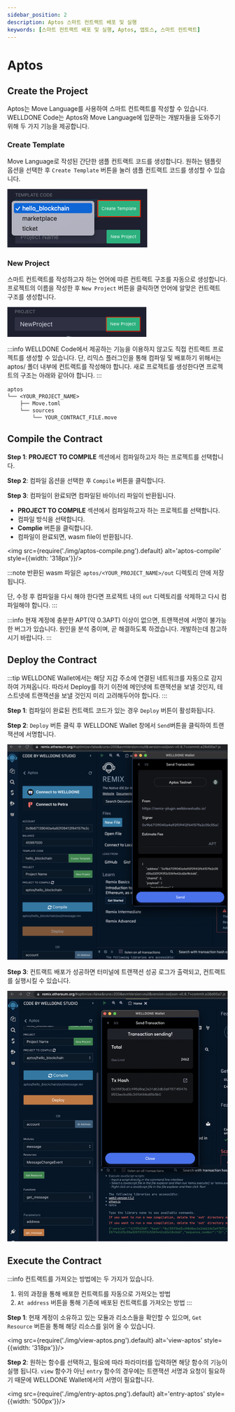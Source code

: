 ```yaml
---
sidebar_position: 2
description: Aptos 스마트 컨트랙트 배포 및 실행
keywords: [스마트 컨트랙트 배포 및 실행, Aptos, 앱토스, 스마트 컨트랙트]
---
```


# Aptos

## Create the Project

Aptos는 Move Language를 사용하여 스마트 컨트랙트를 작성할 수 있습니다. WELLDONE Code는 Aptos와 Move Language에 입문하는 개발자들을 도와주기 위해 두 가지 기능을 제공합니다.

### Create Template

Move Language로 작성된 간단한 샘플 컨트랙트 코드를 생성합니다. 원하는 템플릿 옵션을 선택한 후 `Create Template` 버튼을 눌러 샘플 컨트랙트 코드를 생성할 수 있습니다.

![template-code-aptos](img/template-code-aptos.png?raw=true 'template-code-aptos')

### New Project

스마트 컨트랙트를 작성하고자 하는 언어에 따른 컨트랙트 구조를 자동으로 생성합니다. 프로젝트의 이름을 작성한 후 `New Project` 버튼을 클릭하면 언어에 알맞은 컨트랙트 구조를 생성합니다.

![new-project-aptos](img/new-project-aptos.png?raw=true 'new-project-aptos')

:::info
WELLDONE Code에서 제공하는 기능을 이용하지 않고도 직접 컨트랙트 프로젝트를 생성할 수 있습니다. 단, 리믹스 플러그인을 통해 컴파일 및 배포하기 위해서는 aptos/ 폴더 내부에 컨트랙트를 작성해야 합니다. 새로 프로젝트를 생성한다면 프로젝트의 구조는 아래와 같아야 합니다.
:::

  ```
  aptos
  └── <YOUR_PROJECT_NAME>
      ├── Move.toml
      └── sources
          └── YOUR_CONTRACT_FILE.move
  ```

## Compile the Contract

**Step 1**: **PROJECT TO COMPILE** 섹션에서 컴파일하고자 하는 프로젝트를 선택합니다.

**Step 2**: 컴파일 옵션을 선택한 후 `Compile` 버튼을 클릭합니다.

**Step 3**: 컴파일이 완료되면 컴파일된 바이너리 파일이 반환됩니다.

- **PROJECT TO COMPILE** 섹션에서 컴파일하고자 하는 프로젝트를 선택합니다.
- 컴파일 방식을 선택합니다.
- **Complie** 버튼을 클릭합니다.
- 컴파일이 완료되면, wasm file이 반환됩니다.

<img src={require('./img/aptos-compile.png').default} alt='aptos-compile' style={{width: '318px'}}/>

:::note
반환된 wasm 파일은 `aptos/<YOUR_PROJECT_NAME>/out` 디렉토리 안에 저장됩니다.

단, 수정 후 컴파일을 다시 해야 한다면 프로젝트 내의 `out` 디렉토리를 삭제하고 다시 컴파일해야 합니다.
:::

:::info
현재 계정에 충분한 APT(약 0.3APT) 이상이 없으면, 트랜잭션에 서명이 불가능한 버그가 있습니다. 원인을 분석 중이며, 곧 해결하도록 하겠습니다. 개발하는데 참고하시기 바랍니다.
:::

## Deploy the Contract

:::tip
WELLDONE Wallet에서는 해당 지갑 주소에 연결된 네트워크를 자동으로 감지하여 가져옵니다. 따라서 Deploy를 하기 이전에 메인넷에 트랜잭션을 보낼 것인지, 테스트넷에 트랜잭션을 보낼 것인지 미리 고려해두어야 합니다.
:::

**Step 1**: 컴파일이 완료된 컨트랙트 코드가 있는 경우 `Deploy` 버튼이 활성화됩니다.

**Step 2**: `Deploy` 버튼 클릭 후 WELLDONE Wallet 창에서 `Send`버튼을 클릭하여 트랜잭션에 서명합니다.

![Deploy](img/deploy-aptos.png?raw=true 'Deploy')

**Step 3**: 컨트랙트 배포가 성공하면 터미널에 트랜잭션 성공 로그가 출력되고, 컨트랙트를 실행시킬 수 있습니다.

![Deploy](img/deployed-contract-aptos.png?raw=true 'Deploy')

## Execute the Contract

:::info
컨트랙트를 가져오는 방법에는 두 가지가 있습니다.

1. 위의 과정을 통해 배포한 컨트랙트를 자동으로 가져오는 방법
2. `At address` 버튼을 통해 기존에 배포된 컨트랙트를 가져오는 방법
:::

**Step 1**: 현재 계정이 소유하고 있는 모듈과 리소스들을 확인할 수 있으며, `Get Resource` 버튼을 통해 해당 리소스를 읽어 올 수 있습니다.

<img src={require('./img/view-aptos.png').default} alt='view-aptos' style={{width: '318px'}}/>

**Step 2**: 원하는 함수를 선택하고, 필요에 따라 파라미터를 입력하면 해당 함수의 기능이 실행 됩니다. `view` 함수가 아닌 `entry` 함수의 경우에는 트랜잭션 서명과 요청이 필요하기 때문에 WELLDONE Wallet에서의 서명이 필요합니다.

<img src={require('./img/entry-aptos.png').default} alt='entry-aptos' style={{width: '500px'}}/>